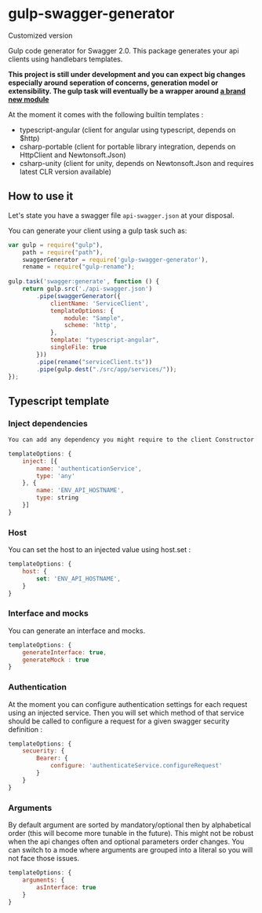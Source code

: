 # gulp-swagger-generator

Customized version

Gulp code generator for Swagger 2.0. This package generates your api clients using handlebars templates.

**This project is still under development and you can expect big changes especially around seperation of concerns, generation model or extensibility. The gulp task will eventually be a wrapper around [a brand new module](https://github.com/geeklearningio/gl-swagger-generator/tree/develop/src/node-swagger-generator)**

At the moment it comes with the following builtin templates :

* typescript-angular (client for angular using typescript, depends on $http)
* csharp-portable (client for portable library integration, depends on HttpClient and Newtonsoft.Json)
* csharp-unity (client for unity, depends on Newtonsoft.Json and requires latest CLR version available)

## How to use it

Let's state you have a swagger file `api-swagger.json` at your disposal.

You can generate your client using a gulp task such as:
```javascript
var gulp = require("gulp"),
    path = require("path"),
    swaggerGenerator = require('gulp-swagger-generator'),
    rename = require("gulp-rename");
 
gulp.task('swagger:generate', function () {
    return gulp.src('./api-swagger.json')
        .pipe(swaggerGenerator({
            clientName: 'ServiceClient',
            templateOptions: {
                module: "Sample",
                scheme: 'http',
            },
            template: "typescript-angular",
            singleFile: true
        }))
        .pipe(rename("serviceClient.ts"))
        .pipe(gulp.dest("./src/app/services/"));
});
```

## Typescript template

### Inject dependencies
```javascript
You can add any dependency you might require to the client Constructor using inject option.

templateOptions: {
    inject: [{
        name: 'authenticationService',
        type: 'any'
    }, {
        name: 'ENV_API_HOSTNAME',
        type: string
    }]
}
```

### Host
You can set the host to an injected value using host.set :

```javascript
templateOptions: {
    host: {
        set: 'ENV_API_HOSTNAME',
    }
}
```

### Interface and mocks
You can generate an interface and mocks.

```javascript
templateOptions: {
    generateInterface: true,
    generateMock : true
}
```

### Authentication
At the moment you can configure authentication settings for each request using an injected service. Then you will set which method of that service should be called to configure a request for a given swagger security definition :

```javascript
templateOptions: {
    secuerity: {
        Bearer: {
            configure: 'authenticateService.configureRequest'
        }
    }
}
```

### Arguments
By default argument are sorted by mandatory/optional then by alphabetical order (this will become more tunable in the future). This might not be robust when the api changes often and optional parameters order changes. You can switch to a mode where arguments are grouped into a literal so you will not face those issues.

```javascript
templateOptions: {
    arguments: {
        asInterface: true
    }
}
```
